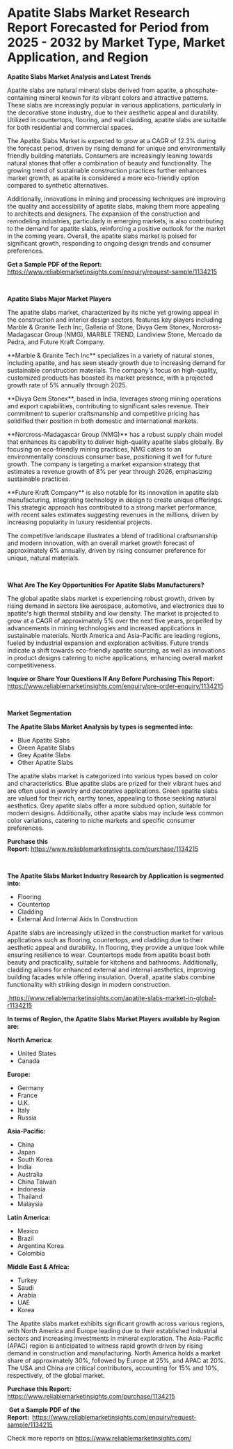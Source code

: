 <p><h1>Apatite Slabs Market Research Report Forecasted for Period from 2025 -  2032 by Market Type, Market Application, and Region</h1></p><p><strong>Apatite Slabs Market Analysis and Latest Trends</strong></p>
<p><p>Apatite slabs are natural mineral slabs derived from apatite, a phosphate-containing mineral known for its vibrant colors and attractive patterns. These slabs are increasingly popular in various applications, particularly in the decorative stone industry, due to their aesthetic appeal and durability. Utilized in countertops, flooring, and wall cladding, apatite slabs are suitable for both residential and commercial spaces.</p><p>The Apatite Slabs Market is expected to grow at a CAGR of 12.3% during the forecast period, driven by rising demand for unique and environmentally friendly building materials. Consumers are increasingly leaning towards natural stones that offer a combination of beauty and functionality. The growing trend of sustainable construction practices further enhances market growth, as apatite is considered a more eco-friendly option compared to synthetic alternatives.</p><p>Additionally, innovations in mining and processing techniques are improving the quality and accessibility of apatite slabs, making them more appealing to architects and designers. The expansion of the construction and remodeling industries, particularly in emerging markets, is also contributing to the demand for apatite slabs, reinforcing a positive outlook for the market in the coming years. Overall, the apatite slabs market is poised for significant growth, responding to ongoing design trends and consumer preferences.</p></p>
<p><strong>Get a Sample PDF of the Report:&nbsp;</strong> <a href="https://www.reliablemarketinsights.com/enquiry/request-sample/1134215?utm_campaign=3314&utm_medium=2&utm_source=Github&utm_content=ia&utm_term=25032025&utm_id=apatite-slabs">https://www.reliablemarketinsights.com/enquiry/request-sample/1134215</a></p>
<p>&nbsp;</p>
<p><strong>Apatite Slabs Major Market Players</strong></p>
<p><p>The apatite slabs market, characterized by its niche yet growing appeal in the construction and interior design sectors, features key players including Marble & Granite Tech Inc, Galleria of Stone, Divya Gem Stonex, Norcross-Madagascar Group (NMG), MARBLE TREND, Landiview Stone, Mercado da Pedra, and Future Kraft Company.</p><p>**Marble & Granite Tech Inc** specializes in a variety of natural stones, including apatite, and has seen steady growth due to increasing demand for sustainable construction materials. The company's focus on high-quality, customized products has boosted its market presence, with a projected growth rate of 5% annually through 2025.</p><p>**Divya Gem Stonex**, based in India, leverages strong mining operations and export capabilities, contributing to significant sales revenue. Their commitment to superior craftsmanship and competitive pricing has solidified their position in both domestic and international markets.</p><p>**Norcross-Madagascar Group (NMG)** has a robust supply chain model that enhances its capability to deliver high-quality apatite slabs globally. By focusing on eco-friendly mining practices, NMG caters to an environmentally conscious consumer base, positioning it well for future growth. The company is targeting a market expansion strategy that estimates a revenue growth of 8% per year through 2026, emphasizing sustainable practices.</p><p>**Future Kraft Company** is also notable for its innovation in apatite slab manufacturing, integrating technology in design to create unique offerings. This strategic approach has contributed to a strong market performance, with recent sales estimates suggesting revenues in the millions, driven by increasing popularity in luxury residential projects.</p><p>The competitive landscape illustrates a blend of traditional craftsmanship and modern innovation, with an overall market growth forecast of approximately 6% annually, driven by rising consumer preference for unique, natural materials.</p></p>
<p>&nbsp;</p>
<p><strong>What Are The Key Opportunities For Apatite Slabs Manufacturers?</strong></p>
<p><p>The global apatite slabs market is experiencing robust growth, driven by rising demand in sectors like aerospace, automotive, and electronics due to apatite's high thermal stability and low density. The market is projected to grow at a CAGR of approximately 5% over the next five years, propelled by advancements in mining technologies and increased applications in sustainable materials. North America and Asia-Pacific are leading regions, fueled by industrial expansion and exploration activities. Future trends indicate a shift towards eco-friendly apatite sourcing, as well as innovations in product designs catering to niche applications, enhancing overall market competitiveness.</p></p>
<p><strong>Inquire or Share Your Questions If Any Before Purchasing This Report:</strong> <a href="https://www.reliablemarketinsights.com/enquiry/pre-order-enquiry/1134215?utm_campaign=3314&utm_medium=2&utm_source=Github&utm_content=ia&utm_term=25032025&utm_id=apatite-slabs">https://www.reliablemarketinsights.com/enquiry/pre-order-enquiry/1134215</a></p>
<p>&nbsp;</p>
<p><strong>Market Segmentation</strong></p>
<p><strong>The Apatite Slabs Market Analysis by types is segmented into:</strong></p>
<p><ul><li>Blue Apatite Slabs</li><li>Green Apatite Slabs</li><li>Grey Apatite Slabs</li><li>Other Apatite Slabs</li></ul></p>
<p><p>The apatite slabs market is categorized into various types based on color and characteristics. Blue apatite slabs are prized for their vibrant hues and are often used in jewelry and decorative applications. Green apatite slabs are valued for their rich, earthy tones, appealing to those seeking natural aesthetics. Grey apatite slabs offer a more subdued option, suitable for modern designs. Additionally, other apatite slabs may include less common color variations, catering to niche markets and specific consumer preferences.</p></p>
<p><strong>Purchase this Report:&nbsp;</strong><a href="https://www.reliablemarketinsights.com/purchase/1134215?utm_campaign=3314&utm_medium=2&utm_source=Github&utm_content=ia&utm_term=25032025&utm_id=apatite-slabs">https://www.reliablemarketinsights.com/purchase/1134215</a></p>
<p>&nbsp;</p>
<p><strong>The Apatite Slabs Market Industry Research by Application is segmented into:</strong></p>
<p><ul><li>Flooring</li><li>Countertop</li><li>Cladding</li><li>External And Internal Aids In Construction</li></ul></p>
<p><p>Apatite slabs are increasingly utilized in the construction market for various applications such as flooring, countertops, and cladding due to their aesthetic appeal and durability. In flooring, they provide a unique look while ensuring resilience to wear. Countertops made from apatite boast both beauty and practicality, suitable for kitchens and bathrooms. Additionally, cladding allows for enhanced external and internal aesthetics, improving building facades while offering insulation. Overall, apatite slabs combine functionality with striking design in modern construction.</p></p>
<p><a href="https://www.reliablemarketinsights.com/apatite-slabs-market-in-global-r1134215?utm_campaign=3314&utm_medium=2&utm_source=Github&utm_content=ia&utm_term=25032025&utm_id=apatite-slabs">&nbsp;https://www.reliablemarketinsights.com/apatite-slabs-market-in-global-r1134215</a></p>
<p><strong>In terms of Region, the Apatite Slabs Market Players available by Region are:</strong></p>
<p>
    <p> <strong> North America: </strong>
        <ul>
            <li>United States</li>
            <li>Canada</li>
        </ul>
        </p> 
    <p> <strong> Europe: </strong>
        <ul>
            <li>Germany</li>
            <li>France</li>
            <li>U.K.</li>
            <li>Italy</li>
            <li>Russia</li>
        </ul>
        </p> 
    <p> <strong> Asia-Pacific: </strong>
        <ul>
            <li>China</li>
            <li>Japan</li>
            <li>South Korea</li>
            <li>India</li>
            <li>Australia</li>
            <li>China Taiwan</li>
            <li>Indonesia</li>
            <li>Thailand</li>
            <li>Malaysia</li>
        </ul>
        </p> 
    <p> <strong> Latin America: </strong>
        <ul>
            <li>Mexico</li>
            <li>Brazil</li>
            <li>Argentina Korea</li>
            <li>Colombia</li>
        </ul>
        </p> 
    <p> <strong> Middle East & Africa: </strong>
        <ul>
            <li>Turkey</li>
            <li>Saudi</li>
            <li>Arabia</li>
            <li>UAE</li>
            <li>Korea</li>
        </ul>
    </p>
    </p>
<p><p>The Apatite slabs market exhibits significant growth across various regions, with North America and Europe leading due to their established industrial sectors and increasing investments in mineral exploration. The Asia-Pacific (APAC) region is anticipated to witness rapid growth driven by rising demand in construction and manufacturing. North America holds a market share of approximately 30%, followed by Europe at 25%, and APAC at 20%. The USA and China are critical contributors, accounting for 15% and 10%, respectively, of the global market.</p></p>
<p><strong>Purchase this Report: </strong><a href="https://www.reliablemarketinsights.com/purchase/1134215?utm_campaign=3314&utm_medium=2&utm_source=Github&utm_content=ia&utm_term=25032025&utm_id=apatite-slabs">https://www.reliablemarketinsights.com/purchase/1134215</a></p>
<p>&nbsp;<strong>Get a Sample PDF of the Report:&nbsp;&nbsp;</strong><a href="https://www.reliablemarketinsights.com/enquiry/request-sample/1134215?utm_campaign=3314&utm_medium=2&utm_source=Github&utm_content=ia&utm_term=25032025&utm_id=apatite-slabs">https://www.reliablemarketinsights.com/enquiry/request-sample/1134215</a></p>
<p><strong></strong></p>
<p>Check more reports on <a href="https://www.reliablemarketinsights.com/?utm_campaign=3314&utm_medium=2&utm_source=Github&utm_content=ia&utm_term=25032025&utm_id=apatite-slabs">https://www.reliablemarketinsights.com/</a></p>